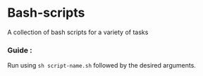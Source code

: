 # Bash-scripts

A collection of bash scripts for a variety of tasks

### Guide :

Run using `sh script-name.sh` followed by the desired arguments.

